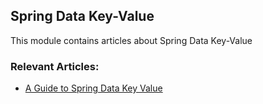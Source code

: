 ## Spring Data Key-Value

This module contains articles about Spring Data Key-Value

### Relevant Articles:
- [A Guide to Spring Data Key Value](https://www.baeldung.com/spring-data-key-value)

